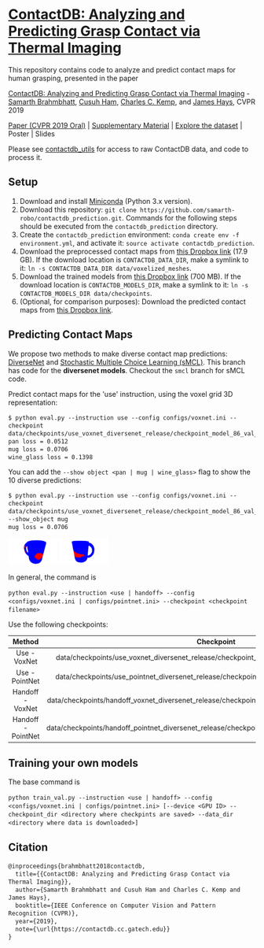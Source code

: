# [ContactDB: Analyzing and Predicting Grasp Contact via Thermal Imaging](https://contactdb.cc.gatech.edu)
This repository contains code to analyze and predict contact maps for human grasping, presented in the paper 

[ContactDB: Analyzing and Predicting Grasp Contact via Thermal Imaging](https://contactdb.cc.gatech.edu/contactdb_paper.pdf) - [Samarth Brahmbhatt](https://samarth-robo.github.io/), [Cusuh Ham](https://cusuh.github.io/), [Charles C. Kemp](http://ckemp.bme.gatech.edu/), and [James Hays](https://www.cc.gatech.edu/~hays/), CVPR 2019

[Paper (CVPR 2019 Oral)](https://contactdb.cc.gatech.edu/contactdb_paper.pdf) | [Supplementary Material](https://contactdb.cc.gatech.edu/contactdb_supp.pdf) | [Explore the dataset](https://contactdb.cc.gatech.edu/contactdb_explorer.html) | Poster | Slides

Please see [contactdb_utils](https://github.com/samarth-robo/contactdb_utils) for access to raw ContactDB data, and code to process it.

## Setup
1. Download and install [Miniconda](https://docs.conda.io/en/latest/miniconda.html) (Python 3.x version).
2. Download this repository: `git clone https://github.com/samarth-robo/contactdb_prediction.git`. Commands for the following steps should be executed from the `contactdb_prediction` directory.
2. Create the `contactdb_prediction` environment: `conda create env -f environment.yml`, and activate it: `source activate contactdb_prediction`.
3. Download the preprocessed contact maps from [this Dropbox link](https://www.dropbox.com/sh/x5ivxw75tvf6tax/AADXw7KRWbH3eEofbbr6NQQga?dl=0) (17.9 GB). If the download location is `CONTACTDB_DATA_DIR`, make a symlink to it: `ln -s CONTACTDB_DATA_DIR data/voxelized_meshes`.
4. Download the trained models from [this Dropbox link](https://www.dropbox.com/sh/3kvyhin9030mdzo/AAC_eYOVAvXMRhsAJsDlL_soa?dl=0) (700 MB). If the download location is `CONTACTDB_MODELS_DIR`, make a symlink to it: `ln -s CONTACTDB_MODELS_DIR data/checkpoints`.
5. (Optional, for comparison purposes): Download the predicted contact maps from [this Dropbox link](https://www.dropbox.com/sh/zrpgtoycbik0iq3/AAAHMyzs9Lc2kH8UPZttRCmGa?dl=0).

## Predicting Contact Maps
We propose two methods to make diverse contact map predictions: [DiverseNet](http://openaccess.thecvf.com/content_cvpr_2018/papers/Firman_DiverseNet_When_One_CVPR_2018_paper.pdf) and [Stochastic Multiple Choice Learning (sMCL)](https://papers.nips.cc/paper/6270-stochastic-multiple-choice-learning-for-training-diverse-deep-ensembles). This branch has code for the **diversenet models**. Checkout the `smcl` branch for sMCL code.

Predict contact maps for the 'use' instruction, using the voxel grid 3D representation:

```
$ python eval.py --instruction use --config configs/voxnet.ini --checkpoint data/checkpoints/use_voxnet_diversenet_release/checkpoint_model_86_val_loss\=0.01107167.pth
pan loss = 0.0512
mug loss = 0.0706
wine_glass loss = 0.1398
```

You can add the `--show object <pan | mug | wine_glass>` flag to show the 10 diverse predictions:
```
$ python eval.py --instruction use --config configs/voxnet.ini --checkpoint data/checkpoints/use_voxnet_diversenet_release/checkpoint_model_86_val_loss\=0.01107167.pth --show_object mug
mug loss = 0.0706
```
<img alt="use-voxnet-diversenet-mug0" src="use_voxnet_diversenet_mug_prediction0.png" width="100">
<img alt="use-voxnet-diversenet-mug1" src="use_voxnet_diversenet_mug_prediction1.png" width="100">

In general, the command is

`python eval.py --instruction <use | handoff> --config <configs/voxnet.ini | configs/pointnet.ini> --checkpoint <checkpoint filename>`

Use the following checkpoints:

|      Method        |                                             Checkpoint                                            |
|:------------------:|:-------------------------------------------------------------------------------------------------:|
|   Use - VoxNet     | data/checkpoints/use_voxnet_diversenet_release/checkpoint_model_86_val_loss\=0.01107167.pth       |
|  Use - PointNet    | data/checkpoints/use_pointnet_diversenet_release/checkpoint_model_29_val_loss\=0.6979221.pth      |
| Handoff - VoxNet   | data/checkpoints/handoff_voxnet_diversenet_release/checkpoint_model_167_val_loss\=0.01268427.pth  |
| Handoff - PointNet | data/checkpoints/handoff_pointnet_diversenet_release/checkpoint_model_745_val_loss\=0.5969936.pth |

## Training your own models

The base command is

`python train_val.py --instruction <use | handoff> --config <configs/voxnet.ini | configs/pointnet.ini> [--device <GPU ID> --checkpoint_dir <directory where checkpints are saved> --data_dir <directory where data is downloaded>]`

## Citation
```
@inproceedings{brahmbhatt2018contactdb,
  title={{ContactDB: Analyzing and Predicting Grasp Contact via Thermal Imaging}},
  author={Samarth Brahmbhatt and Cusuh Ham and Charles C. Kemp and James Hays},
  booktitle={IEEE Conference on Computer Vision and Pattern Recognition (CVPR)},
  year={2019},
  note={\url{https://contactdb.cc.gatech.edu}}
}
```
